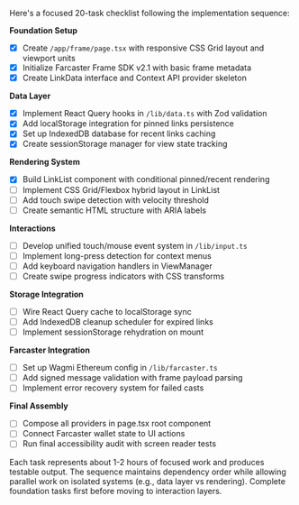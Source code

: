 Here's a focused 20-task checklist following the implementation sequence:

**Foundation Setup**
- [x] Create `/app/frame/page.tsx` with responsive CSS Grid layout and viewport units
- [x] Initialize Farcaster Frame SDK v2.1 with basic frame metadata
- [x] Create LinkData interface and Context API provider skeleton

**Data Layer**
- [x] Implement React Query hooks in `/lib/data.ts` with Zod validation
- [x] Add localStorage integration for pinned links persistence
- [x] Set up IndexedDB database for recent links caching
- [x] Create sessionStorage manager for view state tracking

**Rendering System**
- [x] Build LinkList component with conditional pinned/recent rendering
- [ ] Implement CSS Grid/Flexbox hybrid layout in LinkList
- [ ] Add touch swipe detection with velocity threshold
- [ ] Create semantic HTML structure with ARIA labels

**Interactions**
- [ ] Develop unified touch/mouse event system in `/lib/input.ts`
- [ ] Implement long-press detection for context menus
- [ ] Add keyboard navigation handlers in ViewManager
- [ ] Create swipe progress indicators with CSS transforms

**Storage Integration**
- [ ] Wire React Query cache to localStorage sync
- [ ] Add IndexedDB cleanup scheduler for expired links
- [ ] Implement sessionStorage rehydration on mount

**Farcaster Integration**
- [ ] Set up Wagmi Ethereum config in `/lib/farcaster.ts`
- [ ] Add signed message validation with frame payload parsing
- [ ] Implement error recovery system for failed casts

**Final Assembly**
- [ ] Compose all providers in page.tsx root component
- [ ] Connect Farcaster wallet state to UI actions
- [ ] Run final accessibility audit with screen reader tests

Each task represents about 1-2 hours of focused work and produces testable output. The sequence maintains dependency order while allowing parallel work on isolated systems (e.g., data layer vs rendering). Complete foundation tasks first before moving to interaction layers.
